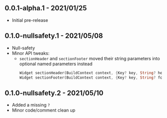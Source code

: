 
## 0.0.1-alpha.1 - 2021/01/25

* Initial pre-release


## 0.1.0-nullsafety.1 - 2021/05/08

* Null-safety
* Minor API tweaks:
    * `sectionHeader` and `sectionFooter` moved their string parameters into optional named parameters instead
        ```dart
        Widget sectionHeader(BuildContext context, {Key? key, String? header, Map<String, dynamic>? extraInfo})
        Widget sectionFooter(BuildContext context, {Key? key, String? footer, Map<String, dynamic>? extraInfo})
        ```


## 0.1.0-nullsafety.2 - 2021/05/10

* Added a missing `?`
* Minor code/comment clean up
